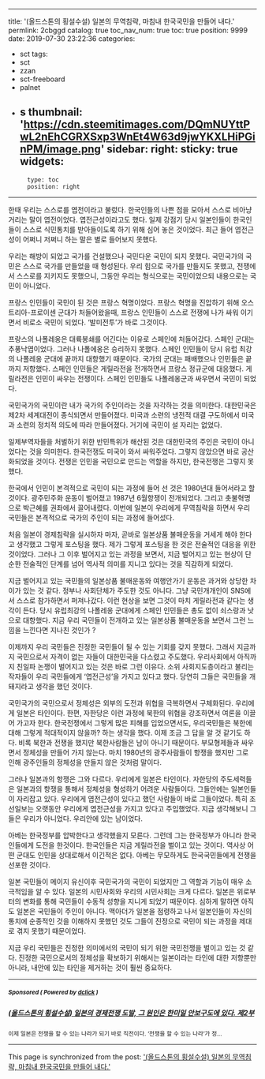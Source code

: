 
---
title: '(올드스톤의 횡설수설) 일본의 무역침략, 마침내 한국국민을 만들어 내다.'
permlink: 2cbggd
catalog: true
toc_nav_num: true
toc: true
position: 9999
date: 2019-07-30 23:22:36
categories:
- sct
tags:
- sct
- zzan
- sct-freeboard
- palnet
- s
thumbnail: 'https://cdn.steemitimages.com/DQmNUYttPwL2nEhCGRXSxp3WnEt4W63d9jwYKXLHiPGinPM/image.png'
sidebar:
    right:
        sticky: true
widgets:
    -
        type: toc
        position: right
---


한때 우리는 스스로를 엽전이라고 불렀다. 한국인들의 나쁜 점을 모아서 스스로 비아냥거리는 말이 엽전이었다. 엽전근성이라고도 했다. 일제 강점기 당시 일본인들이 한국인들이 스스로 식민통치를 받아들이도록 하기 위해 심어 놓은 것이었다. 최근 들어 엽전근성이 어쩌니 저쩌니 하는 말은 별로 들어보지 못했다. 

우리는 해방이 되었고 국가를 건설했으나 국민다운 국민이 되지 못했다. 국민국가의 국민은 스스로 국가를 만들었을 때 형성된다. 우리 힘으로 국가를 만들지도 못했고, 전쟁에서 스스로를 지키지도 못했으니, 그동안 우리는 형식으로는 국민이었으되 내용으로는 국민이 아니었다. 

프랑스 인민들이 국민이 된 것은 프랑스 혁명이었다. 프랑스 혁명을 진압하기 위해 오스트리아-프로이센 군대가 처들어왔을때, 프랑스 인민들이 스스로 전쟁에 나가 싸워 이기면서 비로소 국민이 되었다. ‘발미전투’가 바로 그것이다. 

프랑스의 나폴레옹은 대륙봉쇄를 어긴다는 이유로 스페인에 처들어갔다. 스페인 군대는 추풍낙엽이었다. 그러나 나폴에옹은 승리하지 못했다. 스페인 인민들이 당시 유럽 최강의 나폴레옹 군대에 끝까지 대항했기 때문이다. 국가의 군대는 패배했으나 인민들은 끝까지 저항했다. 스페인 인민들은 게릴라전을 전개하면서 프랑스 정규군에 대응했다. 게릴라전은 인민이 싸우는 전쟁이다. 스페인 인민들도 나폴레옹군과 싸우면서 국민이 되었다. 

국민국가의 국민이란 내가 국가의 주인이라는 것을 자각하는 것을 의미한다. 대한민국은 제2차 세계대전이 종식되면서 만들어졌다. 미국과 소련의 냉전적 대결 구도하에서 미국과 소련의 정치적 의도에 따라 만들어졌다. 거기에 국민이 설 자리는 없었다. 

일제부역자들을 처벌하기 위한 반민특위가 해산된 것은 대한민국의 주인은 국민이 아니었다는 것을 의미한다. 한국전쟁도 미국이 와서 싸워주었다. 그렇지 않았으면 바로 공산화되었을 것이다. 전쟁은 인민을 국민으로 만드는 역할을 하지만, 한국전쟁은 그렇지 못했다. 

한국에서 인민이 본격적으로 국민이 되는 과정에 들어 선 것은 1980년대 들어서라고 할 것이다. 광주민주화 운동이 벌어졌고 1987년 6월항쟁이 전개되었다. 그리고 촛불혁명으로 박근혜를 권좌에서 끌어내렸다. 이번에 일본이 우리에게 무역침략을 하면서 우리 국민들은 본격적으로 국가의 주인이 되는 과정에 들어섰다.

처음 일본이 경제침략을 실시하자 마자, 곧바로 일본상품 불매운동을 거세게 해야 한다고 생각했고 그렇게 포스팅을 했다. 제가 그렇게 포스팅을 한 것은 전술적인 대응을 위한 것이었다. 그러나 그 이후 벌어지고 있는 과정을 보면서, 지금 벌어지고 있는 현상이 단순한 전술적인 단계를 넘어 역사적 의미를 지니고 있다는 것을 직감하게 되었다.

지금 벌어지고 있는 국민들의 일본상품 불매운동와 여행안가기 운동은 과거와 상당한 차이가 있는 것 같다. 정부나 사회단체가 주도한 것도 아니다. 그냥 국민개개인이  SNS에서 스스로 참가하면서 퍼져나갔다. 이런 현상을 보면 그것이 마치 게릴라전과 같다는 생각이 든다. 당시 유럽최강의 나폴레옹 군대에게 스페인 인민들은 총도 없이 쇠스랑과 낫으로 대항했다. 지금 우리 국민들이 전개하고 있는 일본상품 불매운동을 보면서 그런 느낌을 느낀다면 지나친 것인가 ?

이제까지 우리 국민들은 진정한 국민들이 될 수 있는 기회를 갖지 못했다. 그래서 지금까지 국민으로서 자격이 없는 자들이 대한민국을 다스렸고 주도했다. 우리사회에서 아직까지 친일파 논쟁이 벌어지고 있는 것은 바로 그런 이유다. 소위 사회지도층이라고 불리는 작자들이 우리 국민들에게 ‘엽전근성’을 가지고 있다고 했다. 당연히 그들은 국민들을 개 돼지라고 생각을 했던 것이다. 

국민국가의 국민으로서 정체성은 외부의 도전과 위협을 극복하면서 구체화된다. 우리에게  일본은 타인이다. 한편, 자한당은 이런 과정에 북한의 위협을 강조하면서 여론을 이끌어 가고자 한다. 한국전쟁에서 그렇게 많은 피해를 입었으면서도, 우리국민들은 북한에 대해 그렇게 적대적이지 않을까? 하는 생각을 했다. 이제 조금 그 답을 알 것 같기도 하다. 비록 북한과 전쟁을 했지만 북한사람들은 남이 아니기 때문이다. 부모형제들과 싸우면서 정체성을 만들어 가지 않는다. 마치 1980년의 광주사람들이 항쟁을 했지만 그로 인해 광주인들의 정체성을 만들지 않은 것처럼 말이다. 

그러나 일본과의 항쟁은 그와 다르다. 우리에게 일본은 타인이다. 자한당의 주도세력들은 일본과의 항쟁을 통해서 정체성을 형성하기 어려운 사람들이다. 그들안에는 일본인들이 자리잡고 있다. 우리에게 엽전근성이 있다고 했던 사람들이 바로 그들이었다. 특히 조선일보는 오랫동안 우리에게 엽전근성을 가지고 있다고 주입했었다. 지금 생각해보니 그들은 우리가 아니었다. 우리안에 있는 남이었다.  

아베는 한국정부를 압박한다고 생각했을지 모른다. 그런데 그는 한국정부가 아니라 한국인들에게 도전을 한것이다. 한국인들은 지금 게릴라전을 벌이고 있는 것이다. 역사상 어떤 군대도 인민을 상대로해서 이긴적은 없다. 아베는 무모하게도 한국국민들에게 전쟁을 선포한 것이다. 

일본 국민들이 메이지 유신이후 국민국가의 국민이 되었지만 그 역할과 기능이 매우 소극적임을 알 수 있다. 일본의 시민사회와 우리의 시민사회는 크게 다르다. 일본은 위로부터의 변화를 통해 국민들이 수동적 성향을 지니게 되었기 때문이다. 심하게 말하면 아직도 일본은 국민들이 주인이 아니다. 맥아더가 일본을 점령하고 나서 일본인들이 자신의 통치에 순종적인 것을 이해하지 못했던 것도 그들이 진정으로 국민이 되는 과정을 제대로 겪지 못했기 때문이었다.  

지금 우리 국민들은 진정한 의미에서의 국민이 되기 위한 국민전쟁을 벌이고 있는 것 같다. 진정한 국민으로서의 정체성을 확보하기 위해서는 일본이라는 타인에 대한 저항뿐만 아니라, 내안에 있는 타인을 제거하는 것이 훨씬 중요하다.

---

#####  <sub> **Sponsored ( Powered by [dclick](https://www.dclick.io) )** </sub>
##### [(올드스톤의 횡설수설) 일본의 경제전쟁 도발, 그 원인은 한미일 안보구도에 있다. 제2부](https://api.dclick.io/v1/c?x=eyJhbGciOiJIUzI1NiIsInR5cCI6IkpXVCJ9.eyJjIjoib2xkc3RvbmUiLCJzIjoiMmNiZ2dkIiwiYSI6WyJ0LTIwMTgiXSwidXJsIjoiaHR0cDovL29sZHN0b25lLmRvdGhvbWUuY28ua3IvamFwYW5lc2VzYW5jdGlpb24tZWNvbm9taWN3YXIvIiwiaWF0IjoxNTY0NTMwMTU5LCJleHAiOjE4Nzk4OTAxNTl9.mwnPIGr5T0zi7p33SRy9RpQxu0sL1rE26YcTHuitZjI)
<sup>이제 일본은 전쟁을 할 수 있는 나라가 되기 바로 직전이다. ‘전쟁을 할 수 있는 나라’가 정...</sup>


- - -

This page is synchronized from the post: ['(올드스톤의 횡설수설) 일본의 무역침략, 마침내 한국국민을 만들어 내다.'](https://steemit.com/@oldstone/2cbggd)
